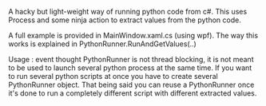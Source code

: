 A hacky but light-weight way of running python code from c#.
This uses Process and some ninja action to extract values from the python code.

A full example is provided in MainWindow.xaml.cs (using wpf). The way this works is explained in PythonRunner.RunAndGetValues(..)


Usage : 
event thought PythonRunner is not thread blocking, it is not meant to be used to launch several python process at the same time.
If you want to run several python scripts at once you have to create several PythonRunner object.
That being said you can reuse a PythonRunner once it's done to run a completely different script with different extracted values.
